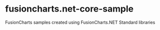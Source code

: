 # fusioncharts.net-core-sample
FusionCharts samples created using FusionCharts.NET Standard libraries
